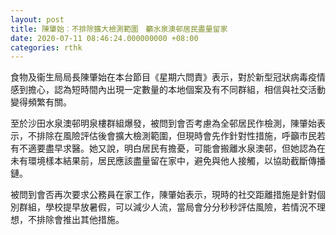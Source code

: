 ```yaml
---
layout: post
title: 陳肇始︰不排除擴大檢測範圍　籲水泉澳邨居民盡量留家
date: 2020-07-11 08:46:24.000000000 +08:00
categories: rthk
---
```


食物及衞生局局長陳肇始在本台節目《星期六問責》表示，對於新型冠狀病毒疫情感到擔心，認為短時間內出現一定數量的本地個案及有不同群組，相信與社交活動變得頻繁有關。

至於沙田水泉澳邨明泉樓群組爆發，被問到會否考慮為全邨居民作檢測，陳肇始表示，不排除在風險評估後會擴大檢測範圍，但現時會先作針對性措施，呼籲市民若有不適要盡早求醫。她又說，明白居民有擔憂，可能會搬離水泉澳邨，但她認為在未有環境樣本結果前，居民應該盡量留在家中，避免與他人接觸，以協助截斷傳播鏈。

被問到會否再次要求公務員在家工作，陳肇始表示，現時的社交距離措施是針對個別群組，學校提早放暑假，可以減少人流，當局會分分秒秒評估風險，若情況不理想，不排除會推出其他措施。
